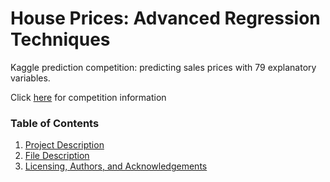 
# House Prices: Advanced Regression Techniques

Kaggle prediction competition: predicting sales prices with 79 explanatory variables.

Click [here](https://www.kaggle.com/c/house-prices-advanced-regression-techniques) for competition information

### Table of Contents

1. [Project Description](#Project)
2. [File Description](#files)
3. [Licensing, Authors, and Acknowledgements](#licensing)
